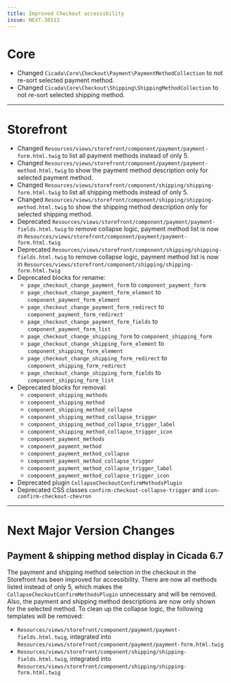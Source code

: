 ```yaml
---
title: Improved Checkout accessibility
issue: NEXT-38513
---
```

# Core
* Changed `Cicada\Core\Checkout\Payment\PaymentMethodCollection` to not re-sort selected payment method.
* Changed `Cicada\Core\Checkout\Shipping\ShippingMethodCollection` to not re-sort selected shipping method.
___
# Storefront
* Changed `Resources/views/storefront/component/payment/payment-form.html.twig` to list all payment methods instead of only 5.
* Changed `Resources/views/storefront/component/payment/payment-method.html.twig` to show the payment method description only for selected payment method.
* Changed `Resources/views/storefront/component/shipping/shipping-form.html.twig` to list all shipping methods instead of only 5.
* Changed `Resources/views/storefront/component/shipping/shipping-method.html.twig` to show the shipping method description only for selected shipping method.
* Deprecated `Resources/views/storefront/component/payment/payment-fields.html.twig` to remove collapse logic, payment method list is now in `Resources/views/storefront/component/payment/payment-form.html.twig`
* Deprecated `Resources/views/storefront/component/shipping/shipping-fields.html.twig` to remove collapse logic, payment method list is now in `Resources/views/storefront/component/shipping/shipping-form.html.twig`
* Deprecated blocks for rename:
  * `page_checkout_change_payment_form` to `component_payment_form`
  * `page_checkout_change_payment_form_element` to `component_payment_form_element`
  * `page_checkout_change_payment_form_redirect` to `component_payment_form_redirect`
  * `page_checkout_change_payment_form_fields` to `component_payment_form_list`
  * `page_checkout_change_shipping_form` to `component_shipping_form`
  * `page_checkout_change_shipping_form_element` to `component_shipping_form_element`
  * `page_checkout_change_shipping_form_redirect` to `component_shipping_form_redirect`
  * `page_checkout_change_shipping_form_fields` to `component_shipping_form_list`
* Deprecated blocks for removal:
  * `component_shipping_methods`
  * `component_shipping_method`
  * `component_shipping_method_collapse`
  * `component_shipping_method_collapse_trigger`
  * `component_shipping_method_collapse_trigger_label`
  * `component_shipping_method_collapse_trigger_icon`
  * `component_payment_methods`
  * `component_payment_method`
  * `component_payment_method_collapse`
  * `component_payment_method_collapse_trigger`
  * `component_payment_method_collapse_trigger_label`
  * `component_payment_method_collapse_trigger_icon`
* Deprecated plugin `CollapseCheckoutConfirmMethodsPlugin`
* Deprecated CSS classes `confirm-checkout-collapse-trigger` and `icon-confirm-checkout-chevron`
___
# Next Major Version Changes
## Payment & shipping method display in Cicada 6.7
The payment and shipping method selection in the checkout in the Storefront has been improved for accessibility.
There are now all methods listed instead of only 5, which makes the `CollapseCheckoutConfirmMethodsPlugin` unnecessary and will be removed.
Also, the payment and shipping method descriptions are now only shown for the selected method.
To clean up the collapse logic, the following templates will be removed:
* `Resources/views/storefront/component/payment/payment-fields.html.twig`, integrated into `Resources/views/storefront/component/payment/payment-form.html.twig`
* `Resources/views/storefront/component/shipping/shipping-fields.html.twig`, integrated into `Resources/views/storefront/component/shipping/shipping-form.html.twig`
